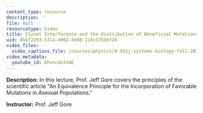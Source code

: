 ```yaml
---
content_type: resource
description: ''
file: null
resourcetype: Video
title: Clonal Interference and the Distribution of Beneficial Mutations
uid: 6bb72263-531a-4062-4e88-118c575bbf24
video_files:
  video_captions_file: /courses/physics/8-591j-systems-biology-fall-2014/lecture-videos/clonal-interference-and-the-distribution-of-beneficial-mutations/6PxncdxIXNE.vtt
video_metadata:
  youtube_id: 6PxncdxIXNE
---
```


**Description:** In this lecture, Prof. Jeff Gore covers the principles of the scientific article "An Equivalence Principle for the Incorporation of Favorable Mutations in Asexual Populations."

**Instructor:** Prof. Jeff Gore